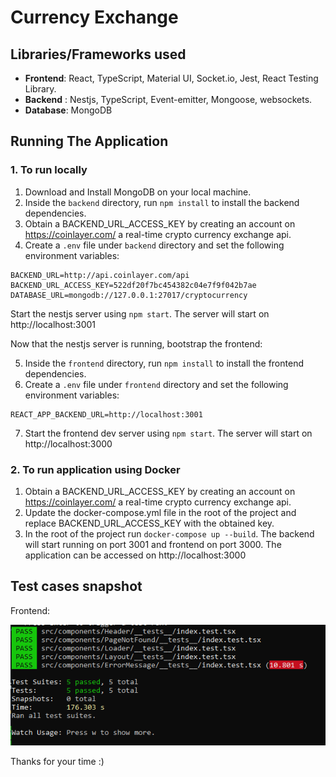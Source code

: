 # Currency Exchange

## Libraries/Frameworks used

- **Frontend**: React, TypeScript, Material UI, Socket.io, Jest, React Testing Library.
- **Backend** : Nestjs, TypeScript, Event-emitter, Mongoose, websockets.
- **Database**: MongoDB

## Running The Application

### 1. To run locally

1. Download and Install MongoDB on your local machine.
2. Inside the `backend` directory, run `npm install` to install the backend dependencies.
3. Obtain a BACKEND_URL_ACCESS_KEY by creating an account on https://coinlayer.com/ a real-time crypto currency exchange api.
4. Create a `.env` file under `backend` directory and set the following environment variables:
```
BACKEND_URL=http://api.coinlayer.com/api
BACKEND_URL_ACCESS_KEY=522df20f7bc454382c04e7f9f042b7ae
DATABASE_URL=mongodb://127.0.0.1:27017/cryptocurrency
```
Start the nestjs server using `npm start`. The server will start on http://localhost:3001


Now that the nestjs server is running, bootstrap the frontend:

5. Inside the `frontend` directory, run `npm install` to install the frontend dependencies.
6. Create a `.env` file under `frontend` directory and set the following environment variables:

```
REACT_APP_BACKEND_URL=http://localhost:3001
```

7. Start the frontend dev server using `npm start`. The server will start on http://localhost:3000

### 2. To run application using Docker
1. Obtain a BACKEND_URL_ACCESS_KEY by creating an account on https://coinlayer.com/ a real-time crypto currency exchange api.
2. Update the docker-compose.yml file in the root of the project and replace BACKEND_URL_ACCESS_KEY with the obtained key.
3. In the root of the project run `docker-compose up --build`. The backend will start running on port 3001 and frontend on port 3000. The application can be accessed on http://localhost:3000

## Test cases snapshot
Frontend:

![Snapshot of frontend cases](/docs/frontend-testcases.png)

Thanks for your time :)
